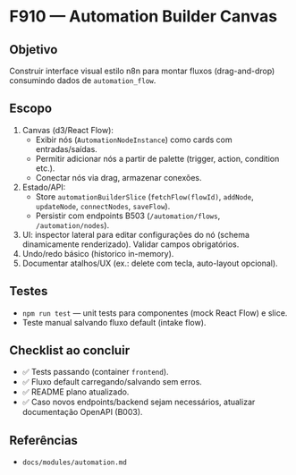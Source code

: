 # F910 — Automation Builder Canvas

## Objetivo
Construir interface visual estilo n8n para montar fluxos (drag-and-drop) consumindo dados de `automation_flow`.

## Escopo
1. Canvas (d3/React Flow):
   - Exibir nós (`AutomationNodeInstance`) como cards com entradas/saídas.
   - Permitir adicionar nós a partir de palette (trigger, action, condition etc.).
   - Conectar nós via drag, armazenar conexões.
2. Estado/API:
   - Store `automationBuilderSlice` (`fetchFlow(flowId)`, `addNode`, `updateNode`, `connectNodes`, `saveFlow`).
   - Persistir com endpoints B503 (`/automation/flows`, `/automation/nodes`).
3. UI: inspector lateral para editar configurações do nó (schema dinamicamente renderizado). Validar campos obrigatórios.
4. Undo/redo básico (historico in-memory).
5. Documentar atalhos/UX (ex.: delete com tecla, auto-layout opcional).

## Testes
- `npm run test` — unit tests para componentes (mock React Flow) e slice.
- Teste manual salvando fluxo default (intake flow).

## Checklist ao concluir
- ✅ Tests passando (container `frontend`).
- ✅ Fluxo default carregando/salvando sem erros.
- ✅ README plano atualizado.
- ✅ Caso novos endpoints/backend sejam necessários, atualizar documentação OpenAPI (B003).

## Referências
- `docs/modules/automation.md`

